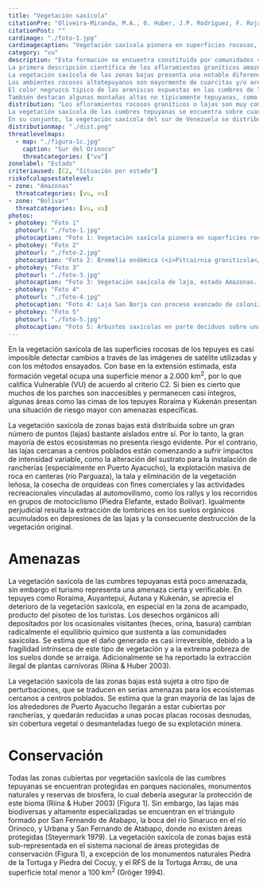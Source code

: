 ```yaml
---
title: "Vegetación saxícola"
citationPre: "Oliveira-Miranda, M.A., O. Huber, J.P. Rodríguez, F. Rojas-Suárez, R. De Oliveira-Miranda, S. Zambrano-Martínez & G. Giraldo-Hernández, (eds) (2010). Vegetación saxícola. Pp: 225-230. En: J.P. Rodríguez, F. Rojas- Suárez & D. Giraldo Hernández (eds.)."
citationPost: ""
cardimage: "./foto-1.jpg"
cardimagecaption: "Vegetación saxícola pionera en superficies rocosas, tepuy Roraima, estado Bolívar. <i>Christian Ceccarelli Navarro</i>"
category: "vu"
description: "Esta formación se encuentra constituida por comunidades vegetales altamente especializadas que crecen sobre substratos rocosos en el sur de Venezuela. Comprende dos ambientes rocosos muy diferentes: 1) las comunidades vegetales que crecen sobre los afloramientos rocosos graníticos en las tierras bajas macrotérmicas (>24°C), y 2) las comunidades vegetales adheridas a las paredes y superficies rocosas de las cimas de los tepuyes en regímenes desde mesotérmico (12-24°C) hasta submicrotérmico (9-12°C) (Riina & Huber 2003).<br><br>
La primera descripción científica de los afloramientos graníticos amazónicos (lajas) fue proporcionada por Humboldt en el relato de su viaje al Alto Orinoco. La coloración negra, intensa y brillante de las lajas le indujo a proponer que se trataba de una costra de manganeso depositada por el agua del río Orinoco sobre estas rocas (Humboldt 1956). Humboldt también notó que las plantas que crecían sobre ellas, en un ambiente sumamente caluroso y con fuertes limitaciones hídricas, eran muy extrañas y virtualmente todas sus colecciones botánicas, realizadas principalmente en las lajas de Atures y Maypures, resultaron ser nuevas para la ciencia.<br><br>
La vegetación saxícola de las zonas bajas presenta una notable diferenciación florística. Varias familias, como Bromeliaceae, Melastomataceae, Apocynaceae y Bombacaceae tienen especies endémicas a este hábitat (Huber 1995c). De hecho, la concentración de estas comunidades especializadas, en los alrededores de Puerto Ayacucho, animó a Steyermark (1979) a proponer la existencia de un centro de diversificación llamado “Atures”. La vegetación arraigada en estas lajas presenta una secuencia sucesional característica determinada por los microhábitats: pionera sobre la roca abierta con cianobacterias, líquenes y musgos (Foto 1); colonias efímeras de <i>Utricularia, Genlisea</i> y <i>Mayaca</i> en las depresiones someras; pionera casmófita en grietas y canales de drenaje sobre la roca con colonias más o menos extensas de bromelias (Foto 2); pionera fruticosa en depresiones con hierbas poiquilohidras y pequeños arbustos; y bosquecillos más o menos desarrollados en depresiones más grandes, dominados por bombacáceas, bignoniáceas, rubiáceas y la palma <i>Syagrus orinocensis</i> (Gröger 1994).<br><br>
Los ambientes rocosos altotepuyanos son mayormente de cuarcitas y/o areniscas precámbricas del grupo Roraima. Estas rocas, al disgregarse en el proceso de meteorización, virtualmente no liberan minerales nutrientes y apenas producen granos de sílice pura una vez disuelto el cemento que las unía en las finas capas de sedimentación. Por lo tanto, las plantas que crecen sobre estas rocas deben obtener sus nutrientes de las aguas de escorrentía, o de la materia orgánica que se acumula en las fisuras y pequeñas grietas del substrato rocoso (Gröger 1994, Huber 1995c).<br><br>
El color negruzco típico de las areniscas expuestas en las cumbres de los tepuyes se debe a la vegetación saxícola pionera formada por las algas verdiazules o cianobacterias. A estos colonizadores les siguen algunos líquenes fruticosos, y crustáceos de los géneros <i>Siphula, Caloplaca, Xanthoparmelia</i> y <i>Usnea</i>. En depresiones algo más profundas o en grietas más anchas pronto se instalan plantas vasculares que también forman parte de estas comunidades saxícolas; las especies más importantes pertenecen a las Bromeliaceae, en especial varias plantas endémicas de los géneros <i>Lindmania, Navia</i> y <i>Brocchinia</i>. En la siguiente etapa de colonización intervienen, mayormente, plantas fanerógamas que ocupan los espacios abiertos entre las fisuras y las depresiones en las cuales se han ido acumulando detritos producidos por las algas y los líquenes (Riina & Huber 2003).<br><br>
También destacan algunas montañas altas no típicamente tepuyanas, como las sierras graníticas de Maigualida entre Bolívar y Amazonas, con extensas superficies rocosas abiertas (del granito de Sta. Rosalía) y con una flora y vegetación saxícola similar a la encontrada en las cumbres tepuyanas, pero con algunas especies endémicas peculiares."
distribution: "Los afloramientos rocosos graníticos o lajas son muy comunes en todo el borde noroccidental del Escudo Guayanés (Figura 1). Se ubican mayormente en el norte y centro de Amazonas y en zonas aledañas a Bolívar y Apure. Estas rocas metamórficas antiquísimas (arqueanas) del basamento guayanés pertenecen mayormente al grupo Cuchivero y al batolito de Parguaza. Son rocas ácidas con discretos tenores de feldespato que liberan minerales nutrientes durante el proceso de meteorización. Usualmente se presentan en forma de domos semiesféricos de hasta 200 y 300 m de elevación, con superficies irregulares a veces fuertemente inclinadas, otras veces más bien aplanadas y con un microrelieve ondulado (Zinck, com. pers.) (Foto 3). Están mayormente rodeadas por la matriz boscosa de las tierras bajas amazónicas, pero también pueden resaltar vistosamente en las sabanas (Foto 4). Las lajas forman un llamativo tipo de paisaje en todo el trecho del Orinoco medio, que va desde los raudales de Maypures en el sur hasta más allá de la confluencia con el río Apure en el norte, especialmente a lo largo de la ribera meridional (Foto 5).<br><br>
La vegetación saxícola de las cumbres tepuyanas se encuentra sobre cuarcitas y areniscas desnudas y predomina, especialmente, en las altas planicies de los tepuyes orientales (Roraima, Kukenán, Ilú y Tramen), la serranía de Los Testigos, Ptari-tepui, el extremo oriental del Auyán-tepui, Aprada-tepui y algunas de las cumbres altas del macizo del Chimantá (Figura 1). Superficies rocosas abiertas también se encuentran, frecuentemente, sobre las numerosas cumbres de la serranía granítica de Maigualida, pero son menos abundantes sobre las cumbres de los tepuyes, tanto en el caso de los amazónicos como en los del sur y suroeste del estado Bolívar (Riina & Huber 2003).<br><br>
En su conjunto, la vegetación saxícola del sur de Venezuela se distribuye en tres regiones (B, C y D) y dentro de éstas, en las subregiones B2 (Apure), B5 (Amazonas), C1 (Amazonas y Bolívar), C2 (Bolívar) y D7 (Bolívar y Amazonas)."
distributionmap: "./dist.png"
threatlevelmaps:
  - map: "./figura-1c.jpg"
    caption: "Sur del Orinoco"
    threatcategories: ["vu"]
zonelabel: "Estado"
criteriaused: [C2, "Situación por estado"]
riskofcolapsestatelevel:
- zone: "Amazonas"
  threatcategories: [vu, vu]
- zone: "Bolívar"
  threatcategories: [vu, vu]
photos:
- photokey: "Foto 1"
  photourl: "./foto-1.jpg"
  photocaption: "Foto 1: Vegetación saxícola pionera en superficies rocosas, tepuy Roraima, estado Bolívar. <i>Christian Ceccarelli Navarro</i>"
- photokey: "Foto 2"
  photourl: "./foto-2.jpg"
  photocaption: "Foto 2: Bromelia endémica (<i>Pitcairnia graniticola</i>), casmófita de la serranía de Maigualida, estado Bolívar. <i>Otto Huber</i>"
- photokey: "Foto 3"
  photourl: "./foto-3.jpg"
  photocaption: "Foto 3: Vegetación saxícola de laja, estado Amazonas. <i>Andreas Gröger</i>"
- photokey: "Foto 4"
  photourl: "./foto-4.jpg"
  photocaption: "Foto 4: Laja San Borja con proceso avanzado de colonización arbórea, entre El Burro y Puerto Ayacucho, estado Amazonas. <i>Giuseppe Colonnello</i>"
- photokey: "Foto 5"
  photourl: "./foto-5.jpg"
  photocaption: "Foto 5: Arbustos saxícolas en parte deciduos sobre una laja de montaña del raudal Gavilán en el río Gavilán, cuenca del río Cataniapo, rodeada por bosque, estado Amazonas. <i>Gustavo Romero</i>"
---
```

En la vegetación saxícola de las superficies rocosas de los tepuyes es casi imposible detectar cambios a través de las imágenes de satélite utilizadas y con los métodos ensayados. Con base en la extensión estimada, esta formación vegetal ocupa una superficie menor a 2.000 km<sup>2</sup>, por lo que califica Vulnerable (VU) de acuerdo al criterio C2. Si bien es cierto que muchos de los parches son inaccesibles y permanecen casi íntegros, algunas áreas como las cimas de los tepuyes Roraima y Kukenán presentan una situación de riesgo mayor con amenazas específicas.

La vegetación saxícola de zonas bajas está distribuida sobre un gran número de puntos (lajas) bastante aislados entre sí. Por lo tanto, la gran mayoría de estos ecosistemas no presenta riesgo evidente. Por el contrario, las lajas cercanas a centros poblados están comenzando a sufrir impactos de intensidad variable, como la alteración del sustrato para la instalación de rancherías (especialmente en Puerto Ayacucho), la explotación masiva de roca en canteras (río Parguaza), la tala y eliminación de la vegetación leñosa, la cosecha de orquídeas con fines comerciales y las actividades recreacionales vinculadas al automovilismo, como los rallys y los recorridos en grupos de motociclismo (Piedra Elefante, estado Bolívar). Igualmente perjudicial resulta la extracción de lombrices en los suelos orgánicos acumulados en depresiones de las lajas y la consecuente destrucción de la vegetación original.

# Amenazas

La vegetación saxícola de las cumbres tepuyanas está poco amenazada, sin embargo el turismo representa una amenaza cierta y verificable. En tepuyes como Roraima, Auyantepui, Autana y Kukenán, se aprecia el deterioro de la vegetación saxícola, en especial en la zona de acampado, producto del pisoteo de los turistas. Los desechos orgánicos allí depositados por los ocasionales visitantes (heces, orina, basura) cambian radicalmente el equilibrio químico que sustenta a las comunidades saxícolas. Se estima que el daño generado es casi irreversible, debido a la fragilidad intrínseca de este tipo de vegetación y a la extrema pobreza de los suelos donde se arraiga. Adicionalmente se ha reportado la extracción ilegal de plantas carnívoras (Riina & Huber 2003).

La vegetación saxícola de las zonas bajas está sujeta a otro tipo de perturbaciones, que se traducen en serias amenazas para los ecosistemas cercanos a centros poblados. Se estima que la gran mayoría de las lajas de los alrededores de Puerto Ayacucho llegarán a estar cubiertas por rancherías, y quedarán reducidas a unas pocas placas rocosas desnudas, sin cobertura vegetal o desmanteladas luego de su explotación minera.

# Conservación

Todas las zonas cubiertas por vegetación saxícola de las cumbres tepuyanas se encuentran protegidas en parques nacionales, monumentos naturales y reservas de biosfera, lo cual debería asegurar la protección de este bioma (Riina & Huber 2003) [Figura 1]. Sin embargo, las lajas más biodiversas y altamente especializadas se encuentran en el triángulo formado por San Fernando de Atabapo, la boca del río Sinaruco en el río Orinoco, y Urbana y San Fernando de Atabapo, donde no existen áreas protegidas (Steyermark 1979). La vegetación saxícola de zonas bajas está sub-representada en el sistema nacional de áreas protegidas de conservación (Figura 1), a excepción de los monumentos naturales Piedra de la Tortuga y Piedra del Cocuy, y el RFS de la Tortuga Arrau, de una superficie total menor a 100 km<sup>2</sup> (Gröger 1994).
